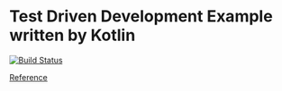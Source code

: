 # Test Driven Development Example written by Kotlin

[![Build Status](https://travis-ci.org/mnrn/tdd-example.svg?branch=master)](https://travis-ci.org/mnrn/tdd-example)

[Reference](https://shop.ohmsha.co.jp/shopdetail/000000004967/)